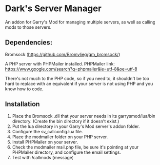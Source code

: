 # Dark's Server Manager

An addon for Garry's Mod for managing multiple servers, as well as calling mods to those servers.

## Dependencies:

Bromsock (https://github.com/Bromvlieg/gm_bromsock/)

A PHP server with PHPMailer installed.
PHPMailer link: https://www.google.com/search?q=phpmailer&ie=utf-8&oe=utf-8

There's not much to the PHP code, so if you need to, it shouldn't be too hard to replace with an equivalent if your server is not using PHP and you know how to code.

## Installation

1. Place the Bromsock .dll that your server needs in its garrysmod/lua/bin directory. (Create the bin directory if it doesn't exist.)
2. Put the lua directory in your Garry's Mod server's addon folder.
3. Configure the sv_callconfig.lua file.
4. Place the modmailer folder on your PHP server.
5. Install PHPMailer on your server.
6. Check the modmailer mail.php file, be sure it's pointing at your PHPMailer directory, and configure the email settings.
7. Test with !callmods (message)
